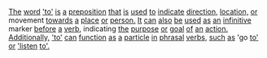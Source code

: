 [The](./the.md) [word](./word.md) ['to'](./to.md) [is](./is.md) [a](./a.md) [preposition](./preposition.md) [that](./that.md) [is](./is.md) [used](./used.md) [to](./to.md) [indicate](./indicate.md) [direction,](./direction.md) [location,](./location.md) [or](./or.md) movement [towards](./towards.md) [a](./a.md) [place](./place.md) [or](./or.md) [person.](./person.md) [It](./it.md) [can](./can.md) [also](./also.md) [be](./be.md) [used](./used.md) [as](./as.md) [an](./an.md) [infinitive](./infinitive.md) marker [before](./before.md) [a](./a.md) [verb,](./verb.md) indicating [the](./the.md) [purpose](./purpose.md) [or](./or.md) [goal](./goal.md) [of](./of.md) [an](./an.md) [action.](./action.md) [Additionally,](./additionally.md) ['to'](./to.md) [can](./can.md) [function](./function.md) [as](./as.md) [a](./a.md) [particle](./particle.md) [in](./in.md) [phrasal](./phrasal.md) [verbs,](./verbs.md) [such](./such.md) [as](./as.md) 'go [to'](./to.md) [or](./or.md) ['listen](./listen.md) [to'.](./to.md)